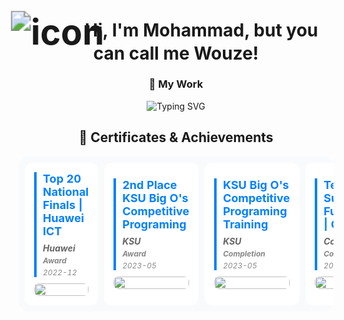 </div>
<h1 style="text-align:center; vertical-align:middle ">
  <img src="https://github.com/user-attachments/assets/e56788b3-f978-4e37-ade1-fb60d37cdd31" 
       alt="icon" 
       style="vertical-align:middle; transform:scale(2);">
  Hi, I'm Mohammad, but you can call me Wouze!
</h1>

<h3 align="center">🚀 My Work</h3>


<p align="center">
  <img src="https://readme-typing-svg.herokuapp.com?font=Fira+Code&duration=1500&pause=750&color=0080ff&center=true&vCenter=true&width=900&lines=🎮+Freelancer;💻+Enthusiastic+Developer;🤫+Currently+Writing+Code" alt="Typing SVG" />
</p>





## <div align="center">📜 Certificates & Achievements</div>

<div align="center">
<table style="border-collapse: separate; border-spacing: 10px; background: #f8fafc; border-radius: 16px; width: 100%;">
  <tbody>
    <tr>
      <td style="width: 20%; padding: 15px; background: white; border-radius: 12px;">
        <div style="border-left: 4px solid #0080ff; padding-left: 10px; margin-bottom: 10px;">
          <h4 style="color: #0080ff; margin: 0 0 8px 0; font-size: 18px;">Top 20 National Finals | Huawei ICT</h4>
          <h5 style="color: #666; margin: 4px 0; font-size: 14px;">Huawei</h5>
          <h5 style="color: #888; margin: 4px 0; font-size: 12px;">Award</h5>
          <h6 style="color: #888; margin: 4px 0; font-size: 12px;">2022-12</h6>
        </div>
        <a>
          <img src="https://github.com/user-attachments/assets/66459fd8-37ff-45b3-873e-8db904057b13" 
               alt="" 
               style="width: 100%; border-radius: 8px;">
        </a>
      </td>
        <td style="width: 20%; padding: 15px; background: white; border-radius: 12px;">
        <div style="border-left: 4px solid #0080ff; padding-left: 10px; margin-bottom: 10px;">
          <h4 style="color: #0080ff; margin: 0 0 8px 0; font-size: 18px;">2nd Place KSU Big O's Competitive Programing</h4>
          <h5 style="color: #666; margin: 4px 0; font-size: 14px;">KSU</h5>
          <h5 style="color: #888; margin: 4px 0; font-size: 12px;">Award</h5>
          <h6 style="color: #888; margin: 4px 0; font-size: 12px;">2023-05</h6>
        </div>
        <a>
          <img src="https://github.com/user-attachments/assets/3dc12ddb-376c-452d-985b-7bd6841db9a2" 
               alt="" 
               style="width: 100%; border-radius: 8px;">
        </a>
      </td> 
        <td style="width: 20%; padding: 15px; background: white; border-radius: 12px;">
        <div style="border-left: 4px solid #0080ff; padding-left: 10px; margin-bottom: 10px;">
          <h4 style="color: #0080ff; margin: 0 0 8px 0; font-size: 18px;">KSU Big O's Competitive Programing Training</h4>
          <h5 style="color: #666; margin: 4px 0; font-size: 14px;">KSU</h5>
          <h5 style="color: #888; margin: 4px 0; font-size: 12px;">Completion</h5>
          <h6 style="color: #888; margin: 4px 0; font-size: 12px;">2023-05</h6>
        </div>
        <a>
          <img src="https://github.com/user-attachments/assets/3dc12ddb-376c-452d-985b-7bd6841db9a2" 
               alt="" 
               style="width: 100%; border-radius: 8px;">
        </a>
      </td> 
            </td>
        <td style="width: 20%; padding: 15px; background: white; border-radius: 12px;">
        <div style="border-left: 4px solid #0080ff; padding-left: 10px; margin-bottom: 10px;">
          <h4 style="color: #0080ff; margin: 0 0 8px 0; font-size: 18px;"> Technical Support Fundamentals | Google</h4>
          <h5 style="color: #666; margin: 4px 0; font-size: 14px;">Coursera</h5>
          <h5 style="color: #888; margin: 4px 0; font-size: 12px;">Completion</h5>
          <h6 style="color: #888; margin: 4px 0; font-size: 12px;">2022-04</h6>
        </div>
        <a>
          <img src="https://github.com/user-attachments/assets/3dc12ddb-376c-452d-985b-7bd6841db9a2" 
               alt="" 
               style="width: 100%; border-radius: 8px;">
        </a>
      </td> 
            </td>
        <td style="width: 20%; padding: 15px; background: white; border-radius: 12px;">
        <div style="border-left: 4px solid #0080ff; padding-left: 10px; margin-bottom: 10px;">
          <h4 style="color: #0080ff; margin: 0 0 8px 0; font-size: 18px;">2nd Place OpenData Hackathon</h4>
          <h5 style="color: #666; margin: 4px 0; font-size: 14px;">OpenData</h5>
          <h5 style="color: #888; margin: 4px 0; font-size: 12px;">Hackathon</h5>
          <h6 style="color: #888; margin: 4px 0; font-size: 12px;">2023-03</h6>
        </div>
        <a>
          <img src="https://github.com/user-attachments/assets/3dc12ddb-376c-452d-985b-7bd6841db9a2" 
               alt="" 
               style="width: 100%; border-radius: 8px;">
        </a>
      </td> 
            </td>
        <td style="width: 20%; padding: 15px; background: white; border-radius: 12px;">
        <div style="border-left: 4px solid #0080ff; padding-left: 10px; margin-bottom: 10px;">
          <h4 style="color: #0080ff; margin: 0 0 8px 0; font-size: 18px;">KSU Hackathon</h4>
          <h5 style="color: #666; margin: 4px 0; font-size: 14px;">KSU</h5>
          <h5 style="color: #888; margin: 4px 0; font-size: 12px;">Hackathon</h5>
          <h6 style="color: #888; margin: 4px 0; font-size: 12px;">2023-05</h6>
        </div>
        <a>
          <img src="https://github.com/user-attachments/assets/3dc12ddb-376c-452d-985b-7bd6841db9a2" 
               alt="" 
               style="width: 100%; border-radius: 8px;">
        </a>
      </td> 
            </td>
        <td style="width: 20%; padding: 15px; background: white; border-radius: 12px;">
        <div style="border-left: 4px solid #0080ff; padding-left: 10px; margin-bottom: 10px;">
          <h4 style="color: #0080ff; margin: 0 0 8px 0; font-size: 18px;">Certificate of participation</h4>
          <h5 style="color: #666; margin: 4px 0; font-size: 14px;">Google student club</h5>
          <h5 style="color: #888; margin: 4px 0; font-size: 12px;">Participation</h5>
          <h6 style="color: #888; margin: 4px 0; font-size: 12px;">2022-10</h6>
        </div>
        <a>
          <img src="https://github.com/user-attachments/assets/3dc12ddb-376c-452d-985b-7bd6841db9a2" 
               alt="" 
               style="width: 100%; border-radius: 8px;">
        </a>
      </td> 
    </tr>
  </tbody>
</table>
</div>
